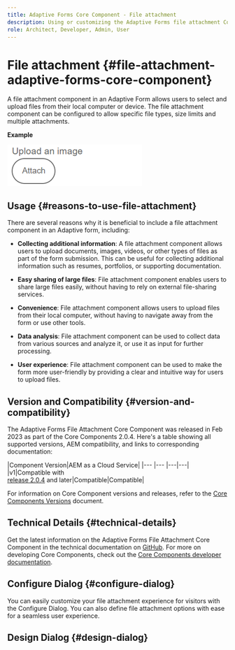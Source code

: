 ```yaml
---
title: Adaptive Forms Core Component - File attachment
description: Using or customizing the Adaptive Forms file attachment Core Component.
role: Architect, Developer, Admin, User
---
```


# File attachment {#file-attachment-adaptive-forms-core-component}

A file attachment component in an Adaptive Form allows users to select and upload files from their local computer or device. The file attachment component can be configured to allow specific file types, size limits and multiple attachments.

**Example**

![](/help/adaptive-forms/assets/upload-image.png)


## Usage {#reasons-to-use-file-attachment}

There are several reasons why it is beneficial to include a file attachment component in an Adaptive form, including:

*   **Collecting additional information**: A file attachment component allows users to upload documents, images, videos, or other types of files as part of the form submission. This can be useful for collecting additional information such as resumes, portfolios, or supporting documentation.

*   **Easy sharing of large files**: File attachment component enables users to share large files easily, without having to rely on external file-sharing services.

*   **Convenience**: File attachment component allows users to upload files from their local computer, without having to navigate away from the form or use other tools.

*   **Data analysis**: File attachment component can be used to collect data from various sources and analyze it, or use it as input for further processing.

*   **User experience**: File attachment component can be used to make the form more user-friendly by providing a clear and intuitive way for users to upload files.

## Version and Compatibility {#version-and-compatibility}

The Adaptive Forms File Attachment Core Component was released in Feb 2023 as part of the Core Components 2.0.4. Here's a table showing all supported versions, AEM compatibility, and links to corresponding documentation:

|Component Version|AEM as a Cloud Service|
|--- |--- |---|---|
|v1|Compatible with<br>[release 2.0.4](/help/versions.md) and later|Compatible|Compatible|

For information on Core Component versions and releases, refer to the [Core Components Versions](/help/versions.md) document.

<!-- ## Sample Component Output {#sample-component-output}

To experience the Accordion Component as well as see examples of its configuration options as well as HTML and JSON output, visit the [Component Library](https://adobe.com/go/aem_cmp_library_accordion). -->

## Technical Details {#technical-details}

Get the latest information on the Adaptive Forms File Attachment Core Component in the technical documentation on [GitHub](https://github.com/adobe/aem-core-forms-components/tree/master/ui.af.apps/src/main/content/jcr_root/apps/core/fd/components/form/fileinput/v1/fileinput). For more on developing Core Components, check out the [Core Components developer documentation](/help/developing/overview.md).

## Configure Dialog {#configure-dialog}

You can easily customize your file attachment experience for visitors with the Configure Dialog. You can also define file attachment options with ease for a seamless user experience.

## Design Dialog {#design-dialog}

